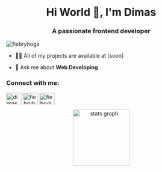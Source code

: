 <h1 align="center">Hi World 👋, I'm Dimas</h1>
<h3 align="center">A passionate frontend developer</h3>

<p align="left"> <img src="https://komarev.com/ghpvc/?username=fiebryhoga&label=Profile%20views&color=0e75b6&style=flat" alt="fiebryhoga" /> </p>


- 👨‍💻 All of my projects are available at [soon]

- 💬 Ask me about **Web Developing**

<h3 align="left">Connect with me:</h3>
<p align="left">
<a href="https://linkedin.com/in/dimas fiebry prayhoga putra" target="blank"><img align="center" src="https://raw.githubusercontent.com/rahuldkjain/github-profile-readme-generator/master/src/images/icons/Social/linked-in-alt.svg" alt="dimas fiebry prayhoga putra" height="30" width="40" /></a>
<a href="https://instagram.com/fiebryhoga" target="blank"><img align="center" src="https://raw.githubusercontent.com/rahuldkjain/github-profile-readme-generator/master/src/images/icons/Social/instagram.svg" alt="fiebryhoga" height="30" width="40" /></a>
<a href="https://dribbble.com/fiebryhoga" target="blank"><img align="center" src="https://raw.githubusercontent.com/rahuldkjain/github-profile-readme-generator/master/src/images/icons/Social/dribbble.svg" alt="fiebryhoga" height="30" width="40" /></a>
</p>



<div align="center">
  <img src="https://github-readme-stats.vercel.app/api?username=fiebryhoga&hide_title=false&hide_rank=false&show_icons=true&include_all_commits=true&count_private=true&disable_animations=false&theme=dark&locale=en&hide_border=false&order=1&custom_title=My%20Github%20Statistics" height="150" alt="stats graph"  />

</div>


